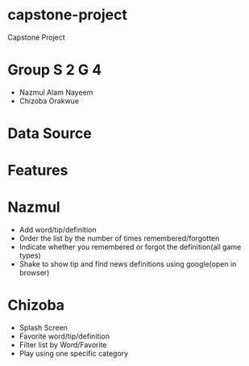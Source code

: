 # capstone-project
Capstone Project


# Group S 2 G 4   

- Nazmul Alam Nayeem
- Chizoba Orakwue


# Data Source




# Features

# Nazmul 
- Add word/tip/definition
- Order the list by the number of times remembered/forgotten
- Indicate whether you remembered or forgot the definition(all game types)
- Shake to show tip and find news definitions using google(open in browser)

# Chizoba
- Splash Screen
- Favorite word/tip/definition
- Filter list by Word/Favorite
- Play using one specific category

